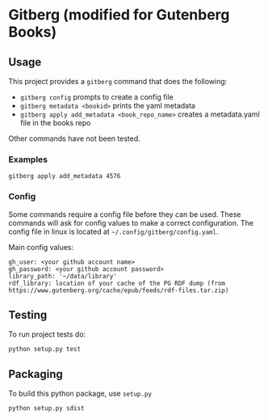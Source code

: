 # Gitberg (modified for Gutenberg Books)


## Usage

This project provides a `gitberg` command that does the following:

+ `gitberg config` prompts to create a config file 
+ `gitberg metadata <bookid>` prints the yaml metadata
+ `gitberg apply add_metadata <book_repo_name>` creates a metadata.yaml file in the books repo

Other commands have not been tested.

### Examples

```
gitberg apply add_metadata 4576

```

### Config

Some commands require a config file before they can be used.
These commands will ask for config values to make a correct configuration.
The config file in linux is located at `~/.config/gitberg/config.yaml`.

Main config values:

    gh_user: <your github account name>
    gh_password: <your github account password>
    library_path: '~/data/library'
    rdf_library: location of your cache of the PG RDF dump (from https://www.gutenberg.org/cache/epub/feeds/rdf-files.tar.zip)
## Testing

To run project tests do:

    python setup.py test


## Packaging

    
To build this python package, use `setup.py`

    python setup.py sdist

